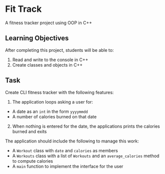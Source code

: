 Fit Track
=========

A fitness tracker project using OOP in C++

Learning Objectives
-------------------

After completing this project, students will be able to:

1. Read and write to the console in C++
2. Create classes and objects in C++

Task
----

Create CLI fitness tracker with the following features:

1. The application loops asking a user for:
  - A date as an `int` in the form `yyyymmdd`
  - A number of calories burned on that date
2. When nothing is entered for the date, the applications prints the calories burned and exits

The application should include the following to manage this work:

- A `Workout` class with `date` and `calories` as members
- A `Workouts` class with a list of `Workouts` and an `average_calories` method to compute calories
- A `main` function to implement the interface for the user
